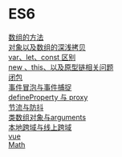 ES6
=============
[数组的方法](https://github.com/QinZonger/javascript/issues/1)<br/>
[对象以及数组的深浅拷贝](https://github.com/QinZonger/javascript/issues/2)<br/>
[var、let、const 区别](https://github.com/QinZonger/javascript/issues/3)<br/>
[new 、this、以及原型链相关问题](https://github.com/QinZonger/javascript/issues/4)<br/> 
[闭包](https://github.com/QinZonger/javascript/issues/5)<br/> 
[事件冒泡与事件捕捉](https://github.com/QinZonger/javascript/issues/6)<br/>
[defineProperty 与 proxy](https://github.com/QinZonger/javascript/issues/7)<br/>
[节流与防抖](https://github.com/QinZonger/javascript/issues/8)<br/>
[类数组对象与arguments](https://github.com/QinZonger/javascript/issues/9)<br/>
[本地跨域与线上跨域](https://github.com/QinZonger/javascript/issues/10)<br/>
[vue](https://github.com/QinZonger/javascript/issues/11)<br/>
[Math](https://github.com/QinZonger/javascript/issues/12)<br/>
